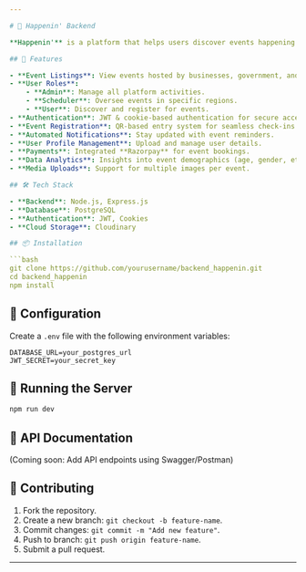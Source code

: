 ```yaml
---

# 📅 Happenin' Backend

**Happenin'** is a platform that helps users discover events happening around them. This repository contains the backend implementation, providing APIs for event management, user authentication, and payments.

## 🚀 Features

- **Event Listings**: View events hosted by businesses, government, and public initiatives.
- **User Roles**:
    - **Admin**: Manage all platform activities.
    - **Scheduler**: Oversee events in specific regions.
    - **User**: Discover and register for events.
- **Authentication**: JWT & cookie-based authentication for secure access.
- **Event Registration**: QR-based entry system for seamless check-ins.
- **Automated Notifications**: Stay updated with event reminders.
- **User Profile Management**: Upload and manage user details.
- **Payments**: Integrated **Razorpay** for event bookings.
- **Data Analytics**: Insights into event demographics (age, gender, etc.).
- **Media Uploads**: Support for multiple images per event.

## 🛠️ Tech Stack

- **Backend**: Node.js, Express.js
- **Database**: PostgreSQL
- **Authentication**: JWT, Cookies
- **Cloud Storage**: Cloudinary

## 📦 Installation

```bash
git clone https://github.com/yourusername/backend_happenin.git
cd backend_happenin
npm install
```

## 🔧 Configuration

Create a `.env` file with the following environment variables:

```env
DATABASE_URL=your_postgres_url
JWT_SECRET=your_secret_key
```

## 🚀 Running the Server

```bash
npm run dev
```

## 📖 API Documentation

(Coming soon: Add API endpoints using Swagger/Postman)

## 🤝 Contributing

1. Fork the repository.
2. Create a new branch: `git checkout -b feature-name`.
3. Commit changes: `git commit -m "Add new feature"`.
4. Push to branch: `git push origin feature-name`.
5. Submit a pull request.


---
```

